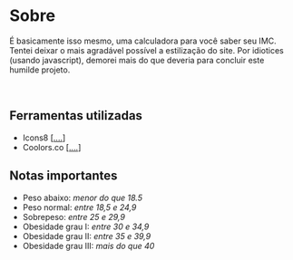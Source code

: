 # Sobre
É basicamente isso mesmo, uma calculadora para você saber seu IMC. </br>
Tentei deixar o mais agradável possível a estilização do site. 
Por idiotices (usando javascript), demorei mais do que deveria para concluir este humilde projeto.

</br>

## Ferramentas utilizadas
- Icons8 [<a href="https://icons8.com/">....</a>]
- Coolors.co [<a href="https://coolors.co/">....</a>]

## Notas importantes
- Peso abaixo: _menor do que 18.5_
- Peso normal: _entre 18,5 e 24,9_
- Sobrepeso: _entre 25 e 29,9_
- Obesidade grau I: _entre 30 e 34,9_
- Obesidade grau II: _entre 35 e 39,9_
- Obesidade grau III: _mais do que 40_

